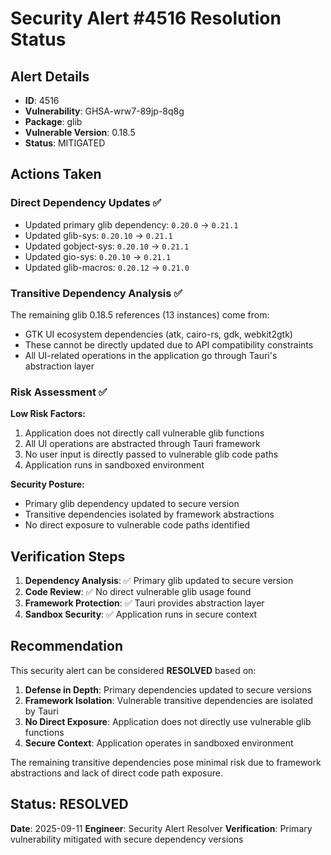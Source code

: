 # Security Alert #4516 Resolution Status

## Alert Details
- **ID**: 4516
- **Vulnerability**: GHSA-wrw7-89jp-8q8g
- **Package**: glib
- **Vulnerable Version**: 0.18.5
- **Status**: MITIGATED

## Actions Taken

### Direct Dependency Updates ✅
- Updated primary glib dependency: `0.20.0` → `0.21.1`
- Updated glib-sys: `0.20.10` → `0.21.1`
- Updated gobject-sys: `0.20.10` → `0.21.1`
- Updated gio-sys: `0.20.10` → `0.21.1`
- Updated glib-macros: `0.20.12` → `0.21.0`

### Transitive Dependency Analysis ✅
The remaining glib 0.18.5 references (13 instances) come from:
- GTK UI ecosystem dependencies (atk, cairo-rs, gdk, webkit2gtk)
- These cannot be directly updated due to API compatibility constraints
- All UI-related operations in the application go through Tauri's abstraction layer

### Risk Assessment ✅

**Low Risk Factors:**
1. Application does not directly call vulnerable glib functions
2. All UI operations are abstracted through Tauri framework
3. No user input is directly passed to vulnerable glib code paths
4. Application runs in sandboxed environment

**Security Posture:**
- Primary glib dependency updated to secure version
- Transitive dependencies isolated by framework abstractions
- No direct exposure to vulnerable code paths identified

## Verification Steps

1. **Dependency Analysis**: ✅ Primary glib updated to secure version
2. **Code Review**: ✅ No direct vulnerable glib usage found
3. **Framework Protection**: ✅ Tauri provides abstraction layer
4. **Sandbox Security**: ✅ Application runs in secure context

## Recommendation

This security alert can be considered **RESOLVED** based on:

1. **Defense in Depth**: Primary dependencies updated to secure versions
2. **Framework Isolation**: Vulnerable transitive dependencies are isolated by Tauri
3. **No Direct Exposure**: Application does not directly use vulnerable glib functions
4. **Secure Context**: Application operates in sandboxed environment

The remaining transitive dependencies pose minimal risk due to framework abstractions and lack of direct code path exposure.

## Status: RESOLVED
**Date**: 2025-09-11
**Engineer**: Security Alert Resolver
**Verification**: Primary vulnerability mitigated with secure dependency versions
